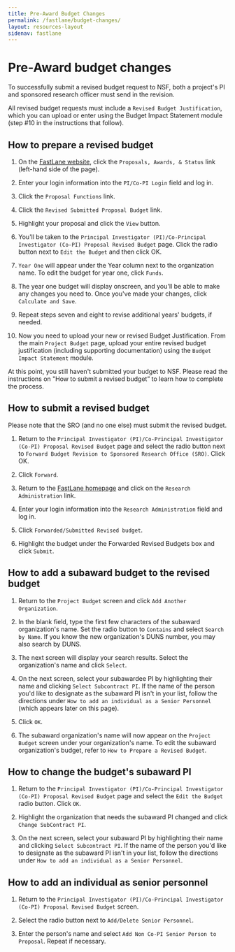 ```yaml
---
title: Pre-Award Budget Changes 
permalink: /fastlane/budget-changes/
layout: resources-layout
sidenav: fastlane
---
```


# Pre-Award budget changes 

To successfully submit a revised budget request to NSF, both a project's PI and sponsored research officer must send in the revision.

All revised budget requests must include a `Revised Budget Justification`, which you can upload or enter using the Budget Impact Statement module (step #10 in the instructions that follow).

## How to prepare a revised budget

1. On the [FastLane website](http://www.fastlane.nsf.gov), click the `Proposals, Awards, & Status` link (left-hand side of the page).

2. Enter your login information into the `PI/Co-PI Login` field and log in.

3. Click the `Proposal Functions` link.

4. Click the `Revised Submitted Proposal Budget` link.

5. Highlight your proposal and click the `View` button.

6. You'll be taken to the `Principal Investigator (PI)/Co-Principal Investigator (Co-PI) Proposal Revised Budget` page. Click the radio button next to `Edit the Budget` and then click OK.

7. `Year One` will appear under the Year column next to the organization name. To edit the budget for year one, click `Funds`.

8. The year one budget will display onscreen, and you'll be able to make any changes you need to. Once you've made your changes, click `Calculate and Save`.

9. Repeat steps seven and eight to revise additional years' budgets, if needed.

10. Now you need to upload your new or revised Budget Justification. From the main `Project Budget` page, upload your entire revised budget justification (including supporting documentation) using the `Budget Impact Statement` module.


At this point, you still haven't submitted your budget to NSF. Please read the instructions on "How to submit a revised budget” to learn how to complete the process.

## How to submit a revised budget

Please note that the SRO (and no one else) must submit the revised budget.

1. Return to the `Principal Investigator (PI)/Co-Principal Investigator (Co-PI) Proposal Revised Budget` page and select the radio button next to `Forward Budget Revision to Sponsored Research Office (SRO)`. Click OK.

2. Click `Forward`.

3. Return to the [FastLane homepage](https://www.fastlane.nsf.gov/) and click on the `Research Administration` link.

4. Enter your login information into the `Research Administration` field and log in.

5. Click `Forwarded/Submitted Revised budget`.

6. Highlight the budget under the Forwarded Revised Budgets box and click `Submit`.


## How to add a subaward budget to the revised budget

1. Return to the `Project Budget` screen and click `Add Another Organization`.

2. In the blank field, type the first few characters of the subaward organization's name. Set the radio button to `Contains` and select `Search by Name`. If you know the new organization's DUNS number, you may also search by DUNS.

3. The next screen will display your search results. Select the organization's name and click `Select`.

4. On the next screen, select your subawardee PI by highlighting their name and clicking `Select Subcontract PI`. If the name of the person you'd like to designate as the subaward PI isn't in your list, follow the directions under `How to add an individual as a Senior Personnel` (which appears later on this page).

5. Click `OK`.

6. The subaward organization's name will now appear on the `Project Budget` screen under your organization's name. To edit the subaward organization's budget, refer to `How to Prepare a Revised Budget`.

## How to change the budget's subaward PI

1. Return to the `Principal Investigator (PI)/Co-Principal Investigator (Co-PI) Proposal Revised Budget` page and select the `Edit the Budget` radio button. Click `OK`.

2. Highlight the organization that needs the subaward PI changed and click `Change SubContract PI`.

3. On the next screen, select your subaward PI by highlighting their name and clicking `Select Subcontract PI`. If the name of the person you'd like to designate as the subaward PI isn't in your list, follow the directions under `How to add an individual as a Senior Personnel`.

## How to add an individual as senior personnel

1. Return to the `Principal Investigator (PI)/Co-Principal Investigator (Co-PI) Proposal Revised Budget` screen.

2. Select the radio button next to `Add/Delete Senior Personnel`.

3. Enter the person's name and select `Add Non Co-PI Senior Person to Proposal`. Repeat if necessary.
